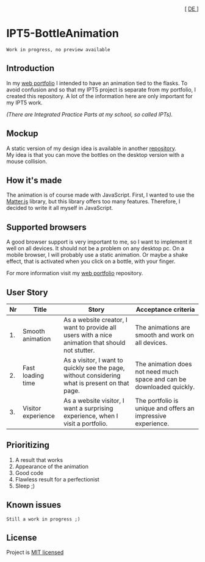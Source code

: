 <p align="right"> [ <a href="./README_DE.md"> DE </a> ] </p>

# IPT5-BottleAnimation

```
Work in progress, no preview available
```

## Introduction
In my [web portfolio](https://github.com/FireNick44/webportfolio) I intended to have an animation tied to the flasks. To avoid confusion and so that my IPT5 project is separate from my portfolio, I created this repository. 
A lot of the information here are only important for my IPT5 work.

_(There are Integrated Practice Parts at my school, so called IPTs)._

## Mockup
A static version of my design idea is available in another [repository](https://github.com/FireNick44/webportfolio). <br> My idea is that you can move the bottles on the desktop version with a mouse collision.

## How it's made
The animation is of course made with JavaScript. First, I wanted to use the [Matter.js](https://brm.io/matter-js/) library, but this library offers too many features. Therefore, I decided to write it all myself in JavaScript.

## Supported browsers
A good browser support is very important to me, so I want to implement it well on all devices. It should not be a problem on any desktop pc. On a mobile browser, I will probably use a static animation. Or maybe a shake effect, that is activated when you click on a bottle, with your finger.

For more information visit my [web portfolio](https://github.com/FireNick44/webportfolio) repository.

## User Story

| Nr |         Title         |                                               Story                                                |                          Acceptance criteria                           |
|----|-----------------------|----------------------------------------------------------------------------------------------------|------------------------------------------------------------------------|
| 1. | Smooth animation      | As a website creator, I want to provide all users with a nice animation that should not stutter.   | The animations are smooth and work on all devices.                     |
| 2. | Fast loading time     | As a visitor, I want to quickly see the page, without considering what is present on that page.    | The animation does not need much space and can be downloaded quickly.  |
| 3. | Visitor experience    | As a website visitor, I want a surprising experience, when I visit a portfolio.                    | The portfolio is unique and offers an impressive experience.           |

## Prioritizing

1. A result that works
2. Appearance of the animation
3. Good code
4. Flawless result for a perfectionist
5. Sleep ;)

## Known issues

```
Still a work in progress ;)
```


## License
Project is [MIT licensed](./LICENSE)
